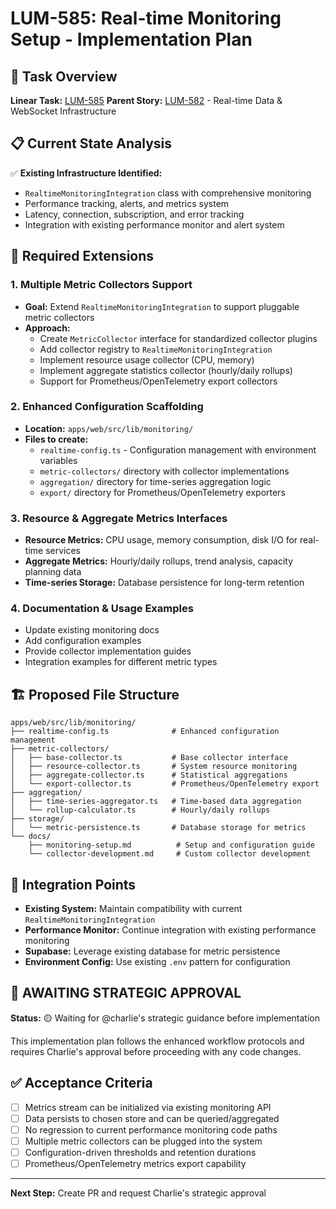 # LUM-585: Real-time Monitoring Setup - Implementation Plan

## 🎯 Task Overview

**Linear Task:** [LUM-585](https://linear.app/lumenfront/issue/LUM-585/setup-real-time-monitoring)
**Parent Story:** [LUM-582](https://linear.app/lumenfront/issue/LUM-582) - Real-time Data &
WebSocket Infrastructure

## 📋 Current State Analysis

✅ **Existing Infrastructure Identified:**

- `RealtimeMonitoringIntegration` class with comprehensive monitoring
- Performance tracking, alerts, and metrics system
- Latency, connection, subscription, and error tracking
- Integration with existing performance monitor and alert system

## 🔧 Required Extensions

### 1. Multiple Metric Collectors Support

- **Goal:** Extend `RealtimeMonitoringIntegration` to support pluggable metric collectors
- **Approach:**
  - Create `MetricCollector` interface for standardized collector plugins
  - Add collector registry to `RealtimeMonitoringIntegration`
  - Implement resource usage collector (CPU, memory)
  - Implement aggregate statistics collector (hourly/daily rollups)
  - Support for Prometheus/OpenTelemetry export collectors

### 2. Enhanced Configuration Scaffolding

- **Location:** `apps/web/src/lib/monitoring/`
- **Files to create:**
  - `realtime-config.ts` - Configuration management with environment variables
  - `metric-collectors/` directory with collector implementations
  - `aggregation/` directory for time-series aggregation logic
  - `export/` directory for Prometheus/OpenTelemetry exporters

### 3. Resource & Aggregate Metrics Interfaces

- **Resource Metrics:** CPU usage, memory consumption, disk I/O for real-time services
- **Aggregate Metrics:** Hourly/daily rollups, trend analysis, capacity planning data
- **Time-series Storage:** Database persistence for long-term retention

### 4. Documentation & Usage Examples

- Update existing monitoring docs
- Add configuration examples
- Provide collector implementation guides
- Integration examples for different metric types

## 🏗️ Proposed File Structure

```
apps/web/src/lib/monitoring/
├── realtime-config.ts              # Enhanced configuration management
├── metric-collectors/
│   ├── base-collector.ts           # Base collector interface
│   ├── resource-collector.ts       # System resource monitoring
│   ├── aggregate-collector.ts      # Statistical aggregations
│   └── export-collector.ts         # Prometheus/OpenTelemetry export
├── aggregation/
│   ├── time-series-aggregator.ts   # Time-based data aggregation
│   └── rollup-calculator.ts        # Hourly/daily rollups
├── storage/
│   └── metric-persistence.ts       # Database storage for metrics
└── docs/
    ├── monitoring-setup.md          # Setup and configuration guide
    └── collector-development.md     # Custom collector development
```

## 🔗 Integration Points

- **Existing System:** Maintain compatibility with current `RealtimeMonitoringIntegration`
- **Performance Monitor:** Continue integration with existing performance monitoring
- **Supabase:** Leverage existing database for metric persistence
- **Environment Config:** Use existing `.env` pattern for configuration

## 🚨 AWAITING STRATEGIC APPROVAL

**Status:** 🟡 Waiting for @charlie's strategic guidance before implementation

This implementation plan follows the enhanced workflow protocols and requires Charlie's approval
before proceeding with any code changes.

## ✅ Acceptance Criteria

- [ ] Metrics stream can be initialized via existing monitoring API
- [ ] Data persists to chosen store and can be queried/aggregated
- [ ] No regression to current performance monitoring code paths
- [ ] Multiple metric collectors can be plugged into the system
- [ ] Configuration-driven thresholds and retention durations
- [ ] Prometheus/OpenTelemetry metrics export capability

---

**Next Step:** Create PR and request Charlie's strategic approval
